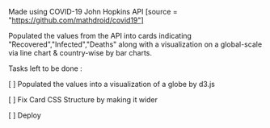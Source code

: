 Made using COVID-19 John Hopkins API 
[source = "https://github.com/mathdroid/covid19"]

Populated the values from the API into cards indicating "Recovered","Infected","Deaths" along with a visualization on a global-scale via line chart & country-wise by bar charts.

Tasks left to be done : 

[ ] Populated the values into a visualization of a globe by d3.js


[ ] Fix Card CSS Structure by making it wider


[ ]  Deploy
